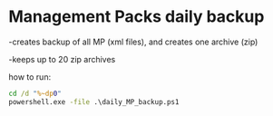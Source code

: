 # Management Packs daily backup

-creates backup of all MP (xml files), and creates one archive (zip)

-keeps up to 20 zip archives

how to run:
```bat
cd /d "%~dp0"
powershell.exe -file .\daily_MP_backup.ps1
```